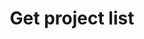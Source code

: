 ---
title: Get project list
excerpt: ''
api:
  file: sentio-api.json
  operationId: GetProjectList
deprecated: false
hidden: false
metadata:
  title: ''
  description: ''
  robots: index
next:
  description: ''
---